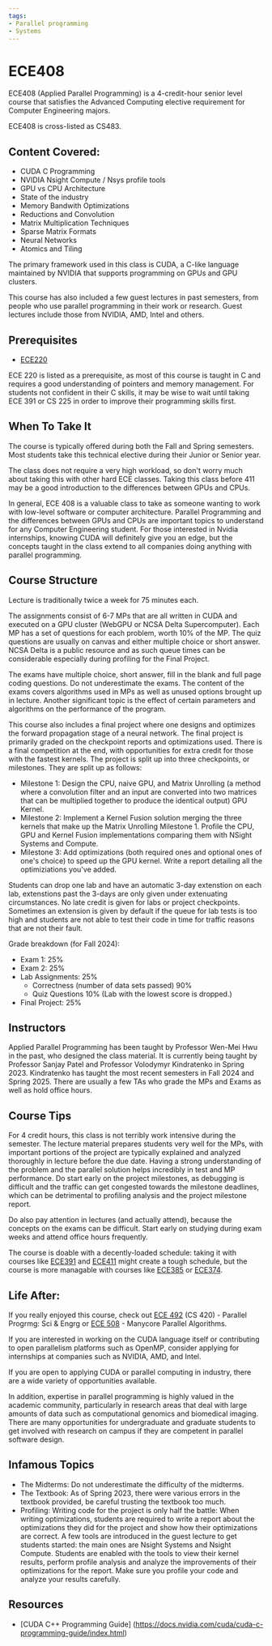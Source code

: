 ```yaml
---
tags:
- Parallel programming
- Systems
---
```

# ECE408

ECE408 (Applied Parallel Programming) is a 4-credit-hour senior level course that satisfies the Advanced Computing elective requirement for Computer Engineering majors.

ECE408 is cross-listed as CS483.

## Content Covered:

- CUDA C Programming
- NVIDIA Nsight Compute / Nsys profile tools
- GPU vs CPU Architecture
- State of the industry
- Memory Bandwith Optimizations
- Reductions and Convolution
- Matrix Multiplication Techniques
- Sparse Matrix Formats
- Neural Networks
- Atomics and Tiling


The primary framework used in this class is CUDA, a C-like language maintained by NVIDIA that supports programming on GPUs and GPU clusters.

This course has also included a few guest lectures in past semesters, from people who use parallel programming in their work or research. Guest lectures include those from NVIDIA, AMD, Intel and others.

## Prerequisites

- [ECE220](ECE220.md)

ECE 220 is listed as a prerequisite, as most of this course is taught in C and requires a good understanding of pointers and memory management. For students not confident in their C skills, it may be wise to wait until taking ECE 391 or CS 225 in order to improve their programming skills first.

## When To Take It

The course is typically offered during both the Fall and Spring semesters. Most students take this technical elective during their Junior or Senior year.

The class does not require a very high workload, so don't worry much about taking this with other hard ECE classes. Taking this class before 411 may be a good introduction to the differences between GPUs and CPUs.

In general, ECE 408 is a valuable class to take as someone wanting to work with low-level software or computer architecture. Parallel Programming and the differences between GPUs and CPUs are important topics to understand for any Computer Engineering student. For those interested in Nvidia internships, knowing CUDA will definitely give you an edge, but the concepts taught in the class extend to all companies doing anything with parallel programming.

## Course Structure

Lecture is traditionally twice a week for 75 minutes each.

The assignments consist of 6-7 MPs that are all written in CUDA and executed on a GPU cluster (WebGPU or NCSA Delta Supercomputer). Each MP has a set of questions for each problem, worth 10% of the MP. The quiz questions are usually on canvas and either multiple choice or short answer. NCSA Delta is a public resource and as such queue times can be considerable especially during profiling for the Final Project.

The exams have multiple choice, short answer, fill in the blank and full page coding questions. Do not underestimate the exams. The content of the exams covers algorithms used in MPs as well as unused options brought up in lecture. Another significant topic is the effect of certain parameters and algorithms on the performance of the program.

This course also includes a final project where one designs and optimizes the forward propagation stage of a neural network. The final project is primarily graded on the checkpoint reports and optimizations used. There is a final competition at the end, with opportunities for extra credit for those with the fastest kernels. The project is split up into three checkpoints, or milestones. They are split up as follows: 

- Milestone 1: Design the CPU, naive GPU, and Matrix Unrolling (a method where a convolution filter and an input are converted into two matrices that can be multiplied together to produce the identical output) GPU Kernel.
- Milestone 2: Implement a Kernel Fusion solution merging the three kernels that make up the Matrix Unrolling Milestone 1. Profile the CPU, GPU and Kernel Fusion implementations comparing them with NSight Systems and Compute.
- Milestone 3: Add optimizations (both required ones and optional ones of one's choice) to speed up the GPU kernel. Write a report detailing all the optimiziations you've added.

Students can drop one lab and have an automatic 3-day extenstion on each lab, extenstions past the 3-days are only given under extenuating circumstances. No late credit is given for labs or project checkpoints. Sometimes an extension is given by default if the queue for lab tests is too high and students are not able to test their code in time for traffic reasons that are not their fault. 

Grade breakdown (for Fall 2024):

- Exam 1: 25%
- Exam 2: 25%
- Lab Assignments: 25%
  - Correctness (number of data sets passed) 90%
  - Quiz Questions 10%
  (Lab with the lowest score is dropped.)
- Final Project: 25%
## Instructors

Applied Parallel Programming has been taught by Professor Wen-Mei Hwu in the past, who designed the class material. It is currently being taught by Professor Sanjay Patel and Professor Volodymyr Kindratenko in Spring 2023. Kindratenko has taught the most recent semesters in Fall 2024 and Spring 2025. There are usually a few TAs who grade the MPs and Exams as well as hold office hours.

## Course Tips

For 4 credit hours, this class is not terribly work intensive during the semester. The lecture material prepares students very well for the MPs, with important portions of the project are typically explained and analyzed thoroughly in lecture before the due date. Having a strong understanding of the problem and the parallel solution helps incredibly in test and MP performance. Do start early on the project milestones, as debugging is difficult and the traffic can get congested towards the milestone deadlines, which can be detrimental to profiling analysis and the project milestone report.

Do also pay attention in lectures (and actually attend), because the concepts on the exams can be difficult. Start early on studying during exam weeks and attend office hours frequently.

The course is doable with a decently-loaded schedule: taking it with courses like [ECE391](ECE391.md) and [ECE411](ECE411.md) might create a tough schedule, but the course is more managable with courses like [ECE385](ECE385.md) or [ECE374](ECE374B.md).

## Life After:

If you really enjoyed this course, check out [ECE 492](../ECE%20Course%20Offerings/ECE492.md) (CS 420) - Parallel Progrmg: Sci & Engrg or [ECE 508](../ECE%20Course%20Offerings/ECE508.md) - Manycore Parallel Algorithms.

If you are interested in working on the CUDA language itself or contributing to open parallelism platforms such as OpenMP, consider applying for internships at companies such as NVIDIA, AMD, and Intel.

If you are open to applying CUDA or parallel computing in industry, there are a wide variety of opportunities available.

In addition, expertise in parallel programming is highly valued in the academic community, particularly in research areas that deal with large amounts of data such as computational genomics and biomedical imaging. There are many opportunities for undergraduate and graduate students to get involved with research on campus if they are competent in parallel software design.

## Infamous Topics

- The Midterms: Do not underestimate the difficulty of the midterms.
- The Textbook: As of Spring 2023, there were various errors in the textbook provided, be careful trusting the textbook too much.
- Profiling: Writing code for the project is only half the battle: When writing optimizations, students are required to write a report about the optimizations they did for the project and show how their optimizations are correct. A few tools are introduced in the guest lecture to get students started: the main ones are Nsight Systems and Nsight Compute. Students are enabled with the tools to view their kernel results, perform profile analysis and analyze the improvements of their optimizations for the report. Make sure you profile your code and analyze your results carefully. 
## Resources
- [CUDA C++ Programming Guide] (https://docs.nvidia.com/cuda/cuda-c-programming-guide/index.html)
